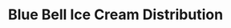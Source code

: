 ---
title: "Blue Bell Ice Cream Distribution"
url: /abilene/blue-bell-ice-cream-distribution/
shop: frozen food
---